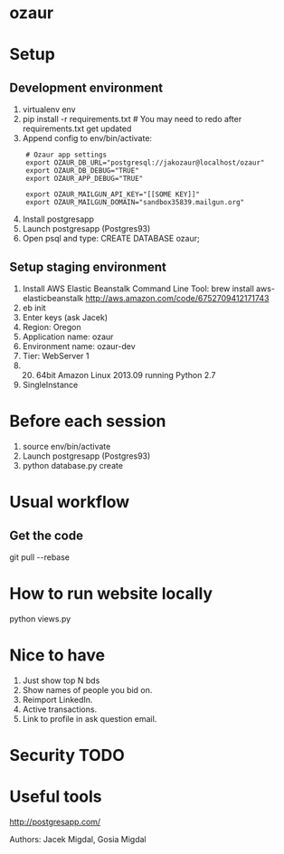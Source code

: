 ozaur
=====

# Setup

## Development environment

1. virtualenv env
2. pip install -r requirements.txt # You may need to redo after requirements.txt get updated
3. Append config to env/bin/activate:
```
    # Ozaur app settings
    export OZAUR_DB_URL="postgresql://jakozaur@localhost/ozaur"
    export OZAUR_DB_DEBUG="TRUE"
    export OZAUR_APP_DEBUG="TRUE"
    
    export OZAUR_MAILGUN_API_KEY="[[SOME KEY]]"
    export OZAUR_MAILGUN_DOMAIN="sandbox35839.mailgun.org"
```

4. Install postgresapp
5. Launch postgresapp (Postgres93)
6. Open psql and type: CREATE DATABASE ozaur;

## Setup staging environment

1. Install AWS Elastic Beanstalk Command Line Tool:
  brew install aws-elasticbeanstalk
  http://aws.amazon.com/code/6752709412171743
2. eb init
2. Enter keys (ask Jacek)
3. Region: Oregon
4. Application name: ozaur
5. Environment name: ozaur-dev
6. Tier: WebServer 1
7. 20) 64bit Amazon Linux 2013.09 running Python 2.7
8. SingleInstance

# Before each session

1. source env/bin/activate
2. Launch postgresapp (Postgres93)
3. python database.py create


# Usual workflow

## Get the code

git pull --rebase

# How to run website locally

python views.py

# Nice to have

1. Just show top N bds
2. Show names of people you bid on.
3. Reimport LinkedIn.
4. Active transactions.
5. Link to profile in ask question email.

# Security TODO

# Useful tools
http://postgresapp.com/

Authors: Jacek Migdal, Gosia Migdal


